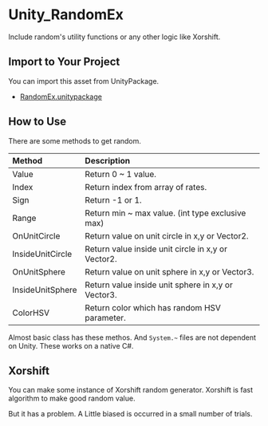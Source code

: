 # Unity_RandomEx

Include random's utility functions or any other logic like Xorshift.

## Import to Your Project

You can import this asset from UnityPackage.

- [RandomEx.unitypackage](https://github.com/XJINE/Unity_RandomEx/blob/master/RandomEx.unitypackage)

## How to Use

There are some methods to get random.


| Method           | Description                                        |
|:-----------------|:---------------------------------------------------|
| Value            | Return 0 ~ 1 value.                                |
| Index            | Return index from array of rates.                  |
| Sign             | Return -1 or 1.                                    |
| Range            | Return min ~ max value. (int type exclusive max)   |
| OnUnitCircle     | Return value on unit circle in x,y or Vector2.     |
| InsideUnitCircle | Return value inside unit circle in x,y or Vector2. |
| OnUnitSphere     | Return value on unit sphere in x,y or Vector3.     |
| InsideUnitSphere | Return value inside unit sphere in x,y or Vector3. |
| ColorHSV         | Return color which has random HSV parameter.       |

Almost basic class has these methos.
And ``System.~`` files are not dependent on Unity. These works on a native C#.

## Xorshift

You can make some instance of Xorshift random generator.
Xorshift is fast algorithm to make good random value.

But it has a problem. A Little biased is occurred in a small number of trials.